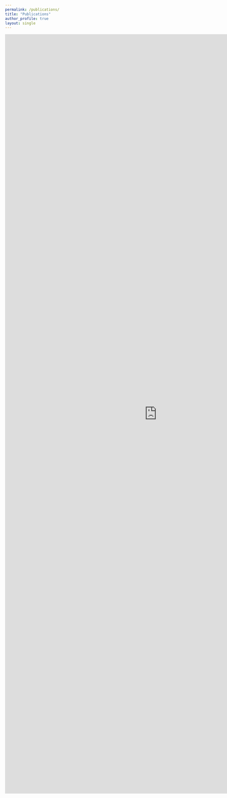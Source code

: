 ```yaml
---
permalink: /publications/
title: "Publications"
author_profile: true
layout: single
---
```



 <iframe src="https://bibbase.org/service/mendeley/9febaaef-6b83-3576-a301-d9a4e3ad8a1c/group/42cad9c6-f4c3-3204-b5c4-9b82c57cad96" style="height:2500px;width:1000px;border:none;"></iframe> 